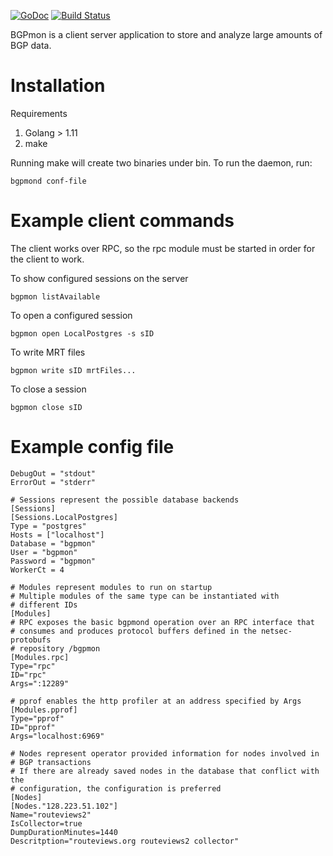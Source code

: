 [![GoDoc](https://godoc.org/github.com/CSUNetSec/bgpmon?status.svg)](https://godoc.org/github.com/CSUNetSec/bgpmon)
[![Build Status](https://travis-ci.org/CSUNetSec/bgpmon.svg?branch=master)](https://travis-ci.org/CSUNetSec/bgpmon)

BGPmon is a client server application to store and analyze large amounts
of BGP data.

# Installation

Requirements
1. Golang > 1.11
2. make

Running make will create two binaries under bin. To run the daemon,
run:

    bgpmond conf-file

# Example client commands

The client works over RPC, so the rpc module must be started in order
for the client to work.

To show configured sessions on the server

    bgpmon listAvailable

To open a configured session

    bgpmon open LocalPostgres -s sID

To write MRT files

    bgpmon write sID mrtFiles...

To close a session

    bgpmon close sID

# Example config file

    DebugOut = "stdout"
    ErrorOut = "stderr"

    # Sessions represent the possible database backends
    [Sessions]
    [Sessions.LocalPostgres]
    Type = "postgres"
    Hosts = ["localhost"]
    Database = "bgpmon"
    User = "bgpmon"
    Password = "bgpmon"
    WorkerCt = 4

    # Modules represent modules to run on startup
    # Multiple modules of the same type can be instantiated with
    # different IDs
    [Modules]
    # RPC exposes the basic bgpmond operation over an RPC interface that
    # consumes and produces protocol buffers defined in the netsec-protobufs
    # repository /bgpmon
    [Modules.rpc]
    Type="rpc"
    ID="rpc"
    Args=":12289"

    # pprof enables the http profiler at an address specified by Args
    [Modules.pprof]
    Type="pprof"
    ID="pprof"
    Args="localhost:6969"

    # Nodes represent operator provided information for nodes involved in
    # BGP transactions
    # If there are already saved nodes in the database that conflict with the
    # configuration, the configuration is preferred
    [Nodes]
    [Nodes."128.223.51.102"]
    Name="routeviews2"
    IsCollector=true
    DumpDurationMinutes=1440
    Descritption="routeviews.org routeviews2 collector"
